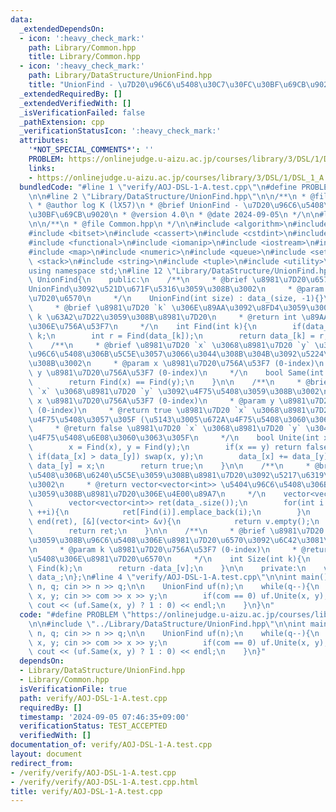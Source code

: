 ```yaml
---
data:
  _extendedDependsOn:
  - icon: ':heavy_check_mark:'
    path: Library/Common.hpp
    title: Library/Common.hpp
  - icon: ':heavy_check_mark:'
    path: Library/DataStructure/UnionFind.hpp
    title: "UnionFind - \u7D20\u96C6\u5408\u30C7\u30FC\u30BF\u69CB\u9020"
  _extendedRequiredBy: []
  _extendedVerifiedWith: []
  _isVerificationFailed: false
  _pathExtension: cpp
  _verificationStatusIcon: ':heavy_check_mark:'
  attributes:
    '*NOT_SPECIAL_COMMENTS*': ''
    PROBLEM: https://onlinejudge.u-aizu.ac.jp/courses/library/3/DSL/1/DSL_1_A
    links:
    - https://onlinejudge.u-aizu.ac.jp/courses/library/3/DSL/1/DSL_1_A
  bundledCode: "#line 1 \"verify/AOJ-DSL-1-A.test.cpp\"\n#define PROBLEM \"https://onlinejudge.u-aizu.ac.jp/courses/library/3/DSL/1/DSL_1_A\"\
    \n\n#line 2 \"Library/DataStructure/UnionFind.hpp\"\n\n/**\n * @file UnionFind.hpp\n\
    \ * @author log K (lX57)\n * @brief UnionFind - \u7D20\u96C6\u5408\u30C7\u30FC\
    \u30BF\u69CB\u9020\n * @version 4.0\n * @date 2024-09-05\n */\n\n#line 2 \"Library/Common.hpp\"\
    \n\n/**\n * @file Common.hpp\n */\n\n#include <algorithm>\n#include <array>\n\
    #include <bitset>\n#include <cassert>\n#include <cstdint>\n#include <deque>\n\
    #include <functional>\n#include <iomanip>\n#include <iostream>\n#include <limits>\n\
    #include <map>\n#include <numeric>\n#include <queue>\n#include <set>\n#include\
    \ <stack>\n#include <string>\n#include <tuple>\n#include <utility>\n#include <vector>\n\
    using namespace std;\n#line 12 \"Library/DataStructure/UnionFind.hpp\"\n\nclass\
    \ UnionFind{\n    public:\n    /**\n     * @brief \u8981\u7D20\u6570 `size` \u3067\
    UnionFind\u3092\u521D\u671F\u5316\u3059\u308B\u3002\n     * @param size \u8981\
    \u7D20\u6570\n     */\n    UnionFind(int size) : data_(size, -1){}\n\n    /**\n\
    \     * @brief \u8981\u7D20 `k` \u306E\u89AA\u3092\u8FD4\u3059\u3002\n     * @param\
    \ k \u63A2\u7D22\u3059\u308B\u8981\u7D20\n     * @return int \u89AA\u8981\u7D20\
    \u306E\u756A\u53F7\n     */\n    int Find(int k){\n        if(data_[k] < 0) return\
    \ k;\n        int r = Find(data_[k]);\n        return data_[k] = r;\n    }\n\n\
    \    /**\n     * @brief \u8981\u7D20 `x` \u3068\u8981\u7D20 `y` \u304C\u540C\u3058\
    \u96C6\u5408\u306B\u5C5E\u3057\u3066\u3044\u308B\u304B\u3092\u5224\u5B9A\u3059\
    \u308B\u3002\n     * @param x \u8981\u7D20\u756A\u53F7 (0-index)\n     * @param\
    \ y \u8981\u7D20\u756A\u53F7 (0-index)\n     */\n    bool Same(int x, int y){\n\
    \        return Find(x) == Find(y);\n    }\n\n    /**\n     * @brief \u8981\u7D20\
    \ `x` \u3068\u8981\u7D20 `y` \u3092\u4F75\u5408\u3059\u308B\u3002\n     * @param\
    \ x \u8981\u7D20\u756A\u53F7 (0-index)\n     * @param y \u8981\u7D20\u756A\u53F7\
    \ (0-index)\n     * @return true \u8981\u7D20 `x` \u3068\u8981\u7D20 `y` \u3092\
    \u4F75\u5408\u3057\u305F (\u5143\u3005\u672A\u4F75\u5408\u3060\u3063\u305F)\n\
    \     * @return false \u8981\u7D20 `x` \u3068\u8981\u7D20 `y` \u304C\u65E2\u306B\
    \u4F75\u5408\u6E08\u3060\u3063\u305F\n     */\n    bool Unite(int x, int y){\n\
    \        x = Find(x), y = Find(y);\n        if(x == y) return false;\n       \
    \ if(data_[x] > data_[y]) swap(x, y);\n        data_[x] += data_[y];\n       \
    \ data_[y] = x;\n        return true;\n    }\n\n    /**\n     * @brief \u5404\u96C6\
    \u5408\u306B\u6240\u5C5E\u3059\u308B\u8981\u7D20\u3092\u5217\u6319\u3059\u308B\
    \u3002\n     * @return vector<vector<int>> \u5404\u96C6\u5408\u306B\u6240\u5C5E\
    \u3059\u308B\u8981\u7D20\u306E\u4E00\u89A7\n     */\n    vector<vector<int>> Group(){\n\
    \        vector<vector<int>> ret(data_.size());\n        for(int i = 0; i < data_.size();\
    \ ++i){\n            ret[Find(i)].emplace_back(i);\n        }\n        ret.erase(remove_if(begin(ret),\
    \ end(ret), [&](vector<int> &v){\n            return v.empty();\n        }), end(ret));\n\
    \        return ret;\n    }\n\n    /**\n     * @brief \u8981\u7D20 `k` \u304C\u5C5E\
    \u3059\u308B\u96C6\u5408\u306E\u8981\u7D20\u6570\u3092\u6C42\u3081\u308B\u3002\
    \n     * @param k \u8981\u7D20\u756A\u53F7 (0-index)\n     * @return int \u96C6\
    \u5408\u306E\u8981\u7D20\u6570\n     */\n    int Size(int k){\n        int v =\
    \ Find(k);\n        return -data_[v];\n    }\n\n    private:\n    vector<int>\
    \ data_;\n};\n#line 4 \"verify/AOJ-DSL-1-A.test.cpp\"\n\nint main(){\n    int\
    \ n, q; cin >> n >> q;\n\n    UnionFind uf(n);\n    while(q--){\n        int com,\
    \ x, y; cin >> com >> x >> y;\n        if(com == 0) uf.Unite(x, y);\n        else\
    \ cout << (uf.Same(x, y) ? 1 : 0) << endl;\n    }\n}\n"
  code: "#define PROBLEM \"https://onlinejudge.u-aizu.ac.jp/courses/library/3/DSL/1/DSL_1_A\"\
    \n\n#include \"../Library/DataStructure/UnionFind.hpp\"\n\nint main(){\n    int\
    \ n, q; cin >> n >> q;\n\n    UnionFind uf(n);\n    while(q--){\n        int com,\
    \ x, y; cin >> com >> x >> y;\n        if(com == 0) uf.Unite(x, y);\n        else\
    \ cout << (uf.Same(x, y) ? 1 : 0) << endl;\n    }\n}"
  dependsOn:
  - Library/DataStructure/UnionFind.hpp
  - Library/Common.hpp
  isVerificationFile: true
  path: verify/AOJ-DSL-1-A.test.cpp
  requiredBy: []
  timestamp: '2024-09-05 07:46:35+09:00'
  verificationStatus: TEST_ACCEPTED
  verifiedWith: []
documentation_of: verify/AOJ-DSL-1-A.test.cpp
layout: document
redirect_from:
- /verify/verify/AOJ-DSL-1-A.test.cpp
- /verify/verify/AOJ-DSL-1-A.test.cpp.html
title: verify/AOJ-DSL-1-A.test.cpp
---
```

